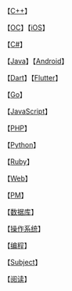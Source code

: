 【[C++](C++/index)】

【[OC](OC/index)】【[iOS](iOS/index)】

【[C#](CSharp/index)】

【[Java](Java/index)】【[Android](Android/index)】

【[Dart](Dart/index)】【[Flutter](Flutter/index)】

【[Go](Go/index)】

【[JavaScript](JavaScript/index)】

【[PHP](PHP/index)】

【[Python](Python/index)】

【[Ruby](Ruby/index)】

【[Web](Web/index)】

【[PM](PM/index)】

【[数据库](Database/index)】

【[操作系统](OS/index)】

【[编程](Programming/index)】

【[Subject](Subject/index)】

【[阅读](Read/index)】